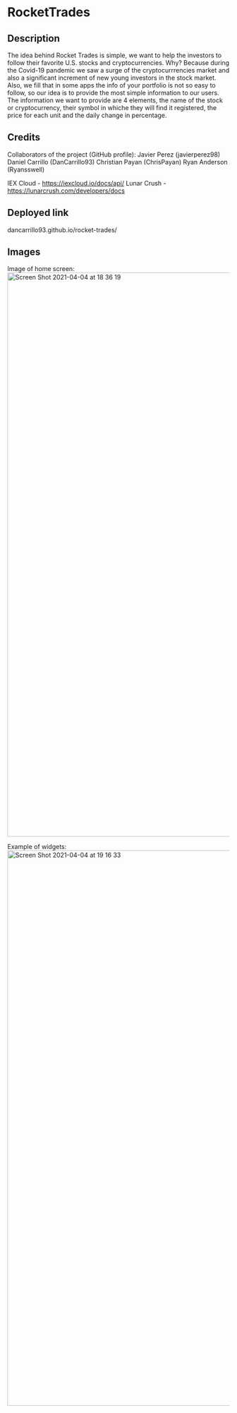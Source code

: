 # RocketTrades

## Description

The idea behind Rocket Trades is simple, we want to help the investors to follow their favorite U.S. stocks and cryptocurrencies. Why? Because during the Covid-19 pandemic we saw a surge of the cryptocurrrencies market and also a significant increment of new young investors in the stock market. Also, we fill that in some apps the info of your portfolio is not so easy to follow, so our idea is to provide the most simple information to our users. The information we want to provide are 4 elements, the name of the stock or cryptocurrency, their symbol in whiche they will find it registered, the price for each unit and the daily change in percentage.


## Credits
Collaborators of the project (GitHub profile):
Javier Perez (javierperez98)
Daniel Carrillo (DanCarrillo93)
Christian Payan (ChrisPayan)
Ryan Anderson (Ryansswell)

IEX Cloud - https://iexcloud.io/docs/api/
Lunar Crush - https://lunarcrush.com/developers/docs


## Deployed link

dancarrillo93.github.io/rocket-trades/

## Images

Image of home screen:
<img width="1279" alt="Screen Shot 2021-04-04 at 18 36 19" src="https://user-images.githubusercontent.com/64762408/113530145-2426bf80-957a-11eb-889f-f15ec5b63686.png">

Example of widgets:
<img width="1259" alt="Screen Shot 2021-04-04 at 19 16 33" src="https://user-images.githubusercontent.com/64762408/113530222-533d3100-957a-11eb-96dc-3ac907e5cc16.png">

